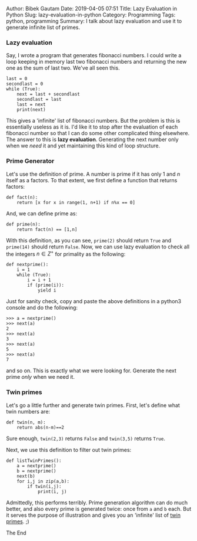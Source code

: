 Author: Bibek Gautam
Date: 2019-04-05 07:51
Title: Lazy Evaluation in Python
Slug: lazy-evaluation-in-python
Category: Programming
Tags: python, programming
Summary: I talk about lazy evaluation and use it to generate infinite list of primes.

### Lazy evaluation
Say, I wrote a program that generates fibonacci numbers. I could write a loop keeping in memory last
two fibonacci numbers and returning the new one as the sum of last two. We've all seen this.
```python3
last = 0
secondlast = 0
while (True):
    next = last + secondlast
    secondlast = last
    last = next
    print(next)
```

This gives a 'infinite' list of fibonacci numbers. But the problem is this is essentially useless as it is.
I'd like it to stop after the evaluation of each fibonacci number so that I can do some other complicated thing elsewhere.  
The answer to this is **lazy evaluation**. Generating the next number only when we *need* it
and yet maintaining this kind of loop structure.

### Prime Generator
Let's use the definition of prime. A number is prime if it has only
$1$ and $n$ itself as a factors. To that extent, we first define a function that returns
factors:
```python3
def fact(n):
    return [x for x in range(1, n+1) if n%x == 0]
```
And, we can define prime as:

```python3
def prime(n):
    return fact(n) == [1,n]
```

With this definition, as you can see, `prime(2)` should return `True` and `prime(14)` should return `False`. Now, we can use lazy evaluation to check all the integers $n \in Z ^+$ for primality as the following:

```python3
def nextprime():
    i = 1
    while (True):
        i = i + 1
        if (prime(i)):
            yield i
```

Just for sanity check, copy and paste the above definitions in a python3 console and do the
following:
```python3
>>> a = nextprime()
>>> next(a)
2
>>> next(a)
3
>>> next(a)
5
>>> next(a)
7
```
and so on. This is exactly what we were looking for. Generate the next prime *only* when we need it.

### Twin primes
Let's go a little further and generate twin primes. First, let's define what twin numbers are:
```python3
def twin(n, m):
    return abs(n-m)==2
```
Sure enough, `twin(2,3)` returns `False` and `twin(3,5)` returns `True`.

Next, we use this definition to filter out twin primes:
```python3
def listTwinPrimes():
    a = nextprime()
    b = nextprime()
    next(b)
    for i,j in zip(a,b):
        if twin(i,j):
            print(i, j)
```

Admittedly, this performs terribly. Prime generation algorithm can do much better, and also every
prime is generated twice: once from `a` and `b` each. But it serves the purpose of illustration and gives you an 'infinite'
list of [twin primes](https://en.wikipedia.org/wiki/Twin_prime#History).  ;)

The End
